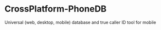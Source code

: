# CrossPlatform-PhoneDB
Universal (web, desktop, mobile) database and true caller ID tool for mobile
